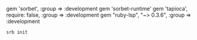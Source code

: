 gem 'sorbet', :group => :development
gem 'sorbet-runtime'
gem 'tapioca', require: false, :group => :development
gem "ruby-lsp", "~> 0.3.6", :group => :development


```bash
srb init
```

